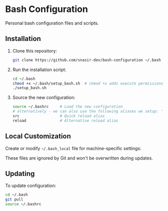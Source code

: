 # Bash Configuration

Personal bash configuration files and scripts.

## Installation

1. Clone this repository:

   ```bash
   git clone https://github.com/snasir-dev/bash-configuration ~/.bash
   ```

2. Run the installation script:

   ```bash
   cd ~/.bash
   chmod +x ~/.bash/setup_bash.sh  # chmod +x adds execute permissions to the setup_bash.sh file.
   ./setup_bash.sh
   ```

3. Source the new configuration:

   ```bash
   source ~/.bashrc     # Load the new configuration
   # alternatively - we can also use the following aliases we setup: 'src' or 'reload'
   src                  # Quick reload alias
   reload               # Alternative reload alias
   ```

## Local Customization

Create or modify `~/.bash_local` file for machine-specific settings:

<!-- - `~/.bash/env/variables_local`
- `~/.bash/aliases/aliases_local` -->

These files are ignored by Git and won't be overwritten during updates.

## Updating

To update configuration:

```bash
cd ~/.bash
git pull
source ~/.bashrc
```
